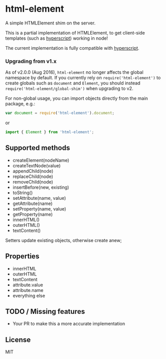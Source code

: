 # html-element

A simple HTMLElement shim on the server.

This is a partial implementation of HTMLElement, to get client-side templates (such as [hyperscript](https://github.com/dominictarr/hyperscript)) working in node!

The current implementation is fully compatible with [hyperscript](https://github.com/dominictarr/hyperscript).

### Upgrading from v1.x

As of v2.0.0 (Aug 2016), `html-element` no longer affects the global namespace by default. If you currently rely on `require('html-element')` to create globals such as `document` and `Element`, you should instead `require('html-element/global-shim')` when upgrading to v2.

For non-global usage, you can import objects directly from the main package, e.g.:
```javascript
var document = require('html-element').document;
```
or
```javascript
import { Element } from 'html-element';
```

## Supported methods

- createElement(nodeName)
- createTextNode(value)
- appendChild(node)
- replaceChild(node)
- removeChild(node)
- insertBefore(new, existing)
- toString()
- setAttribute(name, value)
- getAttribute(name)
- setProperty(name, value)
- getProperty(name)
- innerHTML()
- outerHTML()
- textContent()

Setters update existing objects, otherwise create anew;

## Properties
- innerHTML
- outerHTML
- textContent
- attribute.value
- attribute.name
- everything else

## TODO / Missing features
- Your PR to make this a more accurate implementation


## License

MIT
